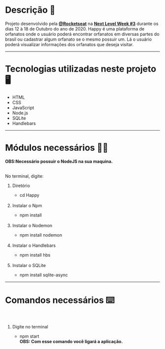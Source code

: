 <h1>Descrição 🚀</h1> 
Projeto desenvolvido pela <strong><a href="https://github.com/Rocketseat">@Rocketseat</a></strong> na <strong><a href="https://nextlevelweek.com/inscricao/2">Next Level Week #3</a></strong> durante os dias 12 à 18 de Outubro do ano de 2020.
Happy é uma plataforma de orfanatos onde o usuário poderá encontrar orfanatos em diversas partes do brasil ou cadastrar algum orfanato se o mesmo possuir um. Lá o usuário poderá
visualizar informações dos orfanatos que deseja visitar.

<hr>

<h1>Tecnologias utilizadas neste projeto 🖥️</h1>
<ul>
  <li>HTML</li>
  <li>CSS</li>
  <li>JavaScript</li>
  <li>Node.js</li>
  <li>SQLite</li>
  <li>Handlebars</li>
</ul>

<hr>

<h1>Módulos necessários  👨‍💻 </h1>
<strong>OBS:Necessário possuir o NodeJS na sua maquina.</strong>
<br>
<br>
<p>No terminal, digite:</p>
<ol>
  <li>Diretório</li>
  <ul>
    <li>cd Happy</li>
  </ul> 
  <br>
  <li>Instalar o Npm</li>
  <ul>
    <li>npm install</li>
  </ul>
  <br>
  <li>Instalar o Nodemon</li>
  <ul>
    <li>npm install nodemon</li>
  </ul> 
  <br>
  <li>Instalar o Handlebars</li>
  <ul>
    <li>npm install hbs</li>
  </ul> 
  <br>
  <li>Instalar o SQLite</li>
  <ul>
    <li>npm install sqlite-async</li>
  </ul> 
</ol>

<hr>

<h1>Comandos necessários ⌨️</h1>
<br>
<ol>
  <li>Digite no terminal</li>
  <ul>
    <li>npm start</li>
    <strong>OBS: Com esse comando você ligará a aplicação.</strong>
  </ul>
</ol>  
